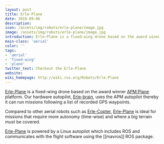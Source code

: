 ```yaml
---
layout: post
title: Erle-Plane
date: 2016-09-06
description:
icon: /assets/img/robots/erle-plane/image.jpg
image: /assets/img/robots/erle-plane/image.jpg
introduction: Erle-Plane is a fixed-wing drone based on the award winner APM:Plane platform.
main-class: 'aerial'
color: ''
tags:
- 'aerial'
- 'fixed-wing'
- 'plane'
twitter_text: Checkout the Erle-Plane
website: 
wiki_homepage: http://wiki.ros.org/Robots/Erle-Plane
---
```


[Erle-Plane](http://erlerobotics.com/blog/erle-plane/) is a fixed-wing drone based on the award winner [APM:Plane](http://plane.ardupilot.com/) platform. Our hardware autopilot, [Erle-brain](Robots/Erle-brain), uses the APM autopilot thereby it can run missions following a list of recorded GPS waypoints.

Compared to other aerial robots such as [Erle-Copter](Robots/Erle-copter), [Erle-Plane](http://erlerobotics.com/blog/erle-plane/) is ideal for missions that require more autonomy (time-wise) and where a big terrain must be covered.

[Erle-Plane](http://erlerobotics.com/blog/erle-plane/) is powered by a Linux autopilot which includes ROS and communicates with the flight software using the [[mavros]] ROS package.
